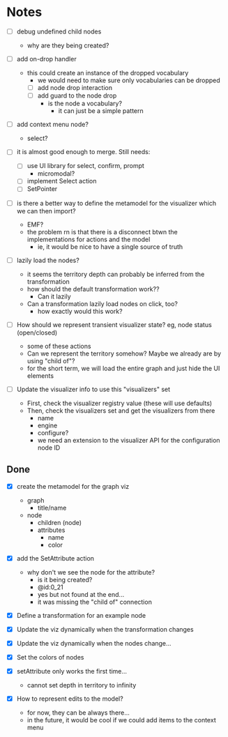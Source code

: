 # Notes

- [ ] debug undefined child nodes
  - why are they being created?

- [ ] add on-drop handler
  - this could create an instance of the dropped vocabulary
    - we would need to make sure only vocabularies can be dropped
    - [ ] add node drop interaction
    - [ ] add guard to the node drop
      - is the node a vocabulary?
        - it can just be a simple pattern

- [ ] add context menu node?
  - select?

- [ ] it is almost good enough to merge. Still needs:
  - [ ] use UI library for select, confirm, prompt
    - micromodal?
  - [ ] implement Select action
  - [ ] SetPointer

- [ ] is there a better way to define the metamodel for the visualizer which we
      can then import?
  - EMF?
  - the problem rn is that there is a disconnect btwn the implementations for
    actions and the model
    - ie, it would be nice to have a single source of truth

- [ ] lazily load the nodes?
  - it seems the territory depth can probably be inferred from the
    transformation
  - how should the default transformation work??
    - Can it lazily
  - Can a transformation lazily load nodes on click, too?
    - how exactly would this work?

- [ ] How should we represent transient visualizer state? eg, node status
      (open/closed)
  - some of these actions
  - Can we represent the territory somehow? Maybe we already are by using "child
    of"?
  - for the short term, we will load the entire graph and just hide the UI
    elements

- [ ] Update the visualizer info to use this "visualizers" set
  - First, check the visualizer registry value (these will use defaults)
  - Then, check the visualizers set and get the visualizers from there
    - name
    - engine
    - configure?
    - we need an extension to the visualizer API for the configuration node ID

## Done

- [x] create the metamodel for the graph viz
  - graph
    - title/name
  - node
    - children (node)
    - attributes
      - name
      - color

- [x] add the SetAttribute action
  - why don't we see the node for the attribute?
    - is it being created?
    - @id:0_21
    - yes but not found at the end...
    - it was missing the "child of" connection

- [x] Define a transformation for an example node

- [x] Update the viz dynamically when the transformation changes

- [x] Update the viz dynamically when the nodes change...

- [x] Set the colors of nodes

- [x] setAttribute only works the first time...
  - cannot set depth in territory to infinity

- [x] How to represent edits to the model?
  - for now, they can be always there...
  - in the future, it would be cool if we could add items to the context menu
